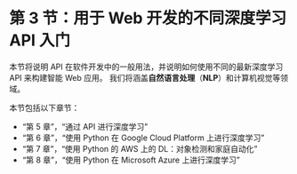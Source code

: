 # 第 3 节：用于 Web 开发的不同深度学习 API 入门

本节将说明 API 在软件开发中的一般用法，并说明如何使用不同的最新深度学习 API 来构建智能 Web 应用。 我们将涵盖**自然语言处理**（**NLP**）和计算机视觉等领域。

本节包括以下章节：

*   “第 5 章”，“通过 API 进行深度学习”
*   “第 6 章”，“使用 Python 在 Google Cloud Platform 上进行深度学习”
*   “第 7 章”，“使用 Python 的 AWS 上的 DL：对象检测和家庭自动化”
*   “第 8 章”，“使用 Python 在 Microsoft Azure 上进行深度学习”